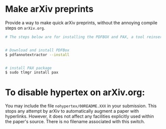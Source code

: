 # Make arXiv preprints
Provide a way to make quick arXiv preprints, without the annoying compile steps on ```arXiv.org```.

```bash
# The steps below are for installing the PDFBOX and PAX, a tool reinserting annotations with pdftex


# Download and install PDFBox
$ pdfannotextractor --install


# install PAX package
$ sudo tlmgr install pax

```

# To disable hypertex on arXiv.org:

You may include the file ```nohypertex/00README.XXX``` in your submission. This stops any attempt by arXiv to automatically augment a paper with hyperlinks. However, it does not affect any facilities explicitly used within the paper's source. There is no filename associated with this switch.
